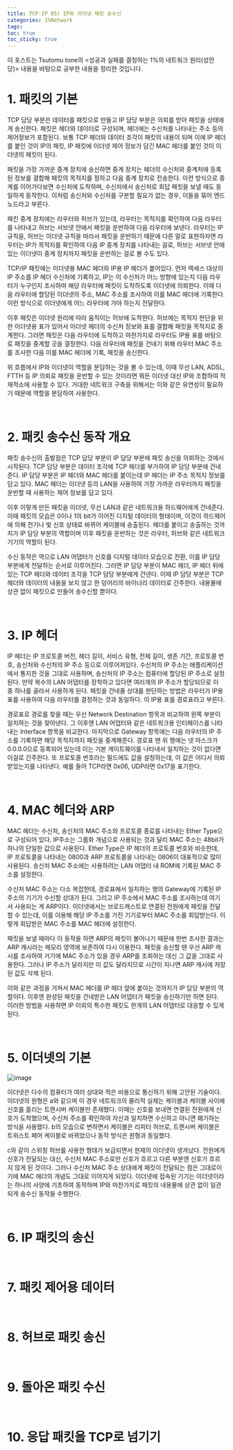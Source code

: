 ```yaml
---
title: TCP-IP 05) IP와 이더넷 패킷 송수신
categories: 1%Network
tags: 
toc: true
toc_sticky: true
---
```


이 포스트는 Tsutomu tone의 <성공과 실패를 결정하는 1%의 네트워크 원리(성안당)> 내용을 바탕으로 공부한 내용을 정리한 것입니다. 

# **1. 패킷의 기본**

TCP 담당 부분은 데이터를 패킷으로 만들고 IP 담당 부분은 의뢰를 받아 패킷을 상태에게 송신한다. 패킷은 헤더와 데이터로 구성되며, 헤더에는 수신처를 나타내는 주소 등의 제어정보가 포함된다. 보통 TCP 헤더와 데이터 조각이 패킷의 내용이 되며 이에 IP 헤더를 붙인 것이 IP의 패킷, IP 패킷에 이더넷 제어 정보가 담긴 MAC 헤더를 붙인 것이 이더넷의 패킷이 된다. 

패킷을 가장 가까운 중계 장치에 송신하면 중계 장치는 헤더의 수신처와 중계처에 등록된 정보를 결합해 패킷의 목적지를 정하고 다음 중계 장치로 전송한다. 이런 방식으로 중계를 이어가다보면 수신처에 도착하며, 수신처에서 송신처로 회답 패킷을 보낼 때도 동일하게 동작한다. 이처럼 송신처와 수신처를 구분할 필요가 없는 경우, 이들을 묶어 엔드노드라고 부른다. 

패킨 중계 장치에는 라우터와 허브가 있는데, 라우터는 목적지를 확인하여 다음 라우터를 나타내고 허브는 서브넷 안에서 패킷을 운반하여 다음 라우터에 보낸다. 라우터는 IP 규칙을, 허브는 이더넷 규칙을 따라서 패킷을 운반하기 때문에 다른 말로 표현하자면 라우터는 IP가 목적지를 확인하여 다음 IP 중계 장치를 나타내는 걸로, 허브는 서브넷 안에 있는 이더넷이 중계 장치까지 패킷을 운반하는 걸로 볼 수도 있다. 

TCP/IP 패킷에는 이더넷용 MAC 헤더와 IP용 IP 헤더가 붙어있다. 먼저 액세스 대상의 IP 주소를 IP 헤더 수신처에 기록하고, IP는 이 수신처가 어느 방향에 있는지 다음 라우터가 누구인지 조사하여 해당 라우터에 패킷이 도착하도록 이더넷에 의뢰한다. 이때 다음 라우터에 할당된 이더넷의 주소, MAC 주소를 조사하여 이를 MAC 헤더에 기록한다. 이런 방식으로 이더넷에게 어느 라우터에 가야 하는지 전달한다. 

이후 패킷은 이더넷 원리에 따라 움직이는 허브에 도착한다. 허브에는 목적지 판단을 위한 이더넷용 표가 있어서 이더넷 헤더의 수신처 정보와 표를 결합해 패킷을 목적지로 중계한다. 그러면 패킷은 다음 라우터에 도착하고 마찬가지로 라우터도 IP용 표를 바탕으로 패킷을 중계할 곳을 결정한다. 다음 라우터에 패킷을 건네기 위해 라우터 MAC 주소를 조사한 다음 이를 MAC 헤더에 기록, 패킷을 송신한다. 

위 흐름에서 IP와 이더넷이 역할을 분담하는 것을 볼 수 있는데, 이때 무선 LAN, ADSL, FTTH 등 IP 의뢰로 패킷을 운반할 수 있는 것이라면 뭐든 이더넷 대신 IP와 조합하여 적재적소에 사용할 수 있다. 거대한 네트워크 구축을 위해서는 이와 같은 유연성이 필요하기 때문에 역할을 분담하여 사용한다. 

<br/>

# **2. 패킷 송수신 동작 개요**

패킷 송수신의 출발점은 TCP 담당 부분이 IP 담당 부분에 패킷 송신을 의뢰하는 것에서 시작된다. TCP 담당 부분은 데이터 조각에 TCP 헤더를 부가하여 IP 담당 부분에 건네준다. IP 담당 부분은 IP 헤더와 MAC 헤더를 붙이는데 IP 헤더는 IP 주소 목적지 정보를 담고 있다. MAC 헤더는 이더넷 등의 LAN을 사용하여 가장 가까운 라우터까지 패킷을 운반할 때 사용하는 제어 정보를 담고 있다. 

이후 이렇게 만든 패킷을 이더넷, 무선 LAN과 같은 네트워크용 하드웨어에게 건네준다. 이때 패킷의 모습은 0이나 1의 bit가 이어진 디지털 데이터의 형태이며, 이것이 하드웨어에 의해 전기나 빛 신호 상태로 바뀌어 케이블에 송출된다. 헤더를 붙이고 송출하는 것까지가 IP 담당 부분의 역할이며 이후 패킷을 운반하는 것은 라우터, 허브와 같은 네트워크 기기의 역할이 된다. 

수신 동작은 역으로 LAN 어댑터가 신호를 디지털 데이터 모습으로 전환, 이를 IP 담당 부분에게 전달하는 순서로 이루어진다. 그러면 IP 담당 부분이 MAC 헤더, IP 헤더 뒤에 있는 TCP 헤더와 데이터 조각을 TCP 담당 부분에게 건넨다. 이때 IP 담당 부분은 TCP 헤더와 데이터의 내용을 보지 않고 한 덩어리의 바이너리 데이터로 간주한다. 내용물에 상관 없이 패킷으로 만들어 송수신할 뿐이다. 

<br/>

# **3. IP 헤더**

IP 헤더는 IP 프로토콜 버전, 헤더 길이, 서비스 유형, 전체 길이, 생존 기간, 프로토콜 번호, 송신처와 수신처의 IP 주소 등으로 이루어져있다. 수신처의 IP 주소는 애플리케이션에서 통지한 것을 그대로 사용하며, 송신처의 IP 주소는 컴퓨터에 할당된 IP 주소로 설정된다. 만약 복수의 LAN 어댑터를 장착하고 있다면 여러개의 IP 주소가 할당되므로 이 중 하나를 골라서 사용하게 된다. 패킷을 건네줄 상대를 판단하는 방법은 라우터가 IP용 표를 사용하여 다음 라우터를 결정하는 것과 동일하다. 이 IP용 표를 경로표라고 부른다. 

경로표로 경로를 찾을 때는 우선 Network Destination 항목과 비교하여 왼쪽 부분이 일치하는 것을 찾아낸다. 그 이후엔 LAN 어댑터와 같은 네트워크용 인터페이스를 나타내는 Interface 항목을 비교한다. 마지막으로 Gateway 항목에는 다음 라우터의 IP 주소를 기록하면 해당 목적지까지 패킷을 중계해준다. 경로표 맨 위 행에는 넷 마스크가 0.0.0.0으로 등록되어 있는데 이는 기본 게이트웨이를 나타내서 일치하는 것이 없다면 이걸로 간주한다. 또 프로토콜 번호라는 필드에도 값을 설정하는데, 이 값은 어디서 의뢰받았는지를 나타낸다. 예를 들어 TCP라면 0x06, UDP라면 0x17을 표기한다.

<br/>

# **4. MAC 헤더와 ARP**

MAC 헤더는 수신처, 송신처의 MAC 주소와 프로토콜 종료를 나타내는 Ether Type으로 구성되어 있다. IP주소는 그룹화 개념으로 사용되는 것과 달리 MAC 주소는 48bit가 하나의 단일한 값으로 사용된다. Ether Type은 IP 헤더의 프로토콜 번호와 비슷한데, IP 프로토콜을 나타내는 0800과 ARP 프로토콜을 나타내는 0806이 대표적으로 많이 사용된다. 송신처 MAC 주소에는 사용하려는 LAN 어댑터 내 ROM에 기록된 MAC 주소를 설정한다. 

수신처 MAC 주소는 다소 복잡한데, 경로표에서 일치하는 행의 Gateway에 기록된 IP 주소의 기기가 수신할 상대가 된다. 그리고 IP 주소에서 MAC 주소를 조사하는데 여기서 사용되는 게 ARP이다. 이더넷에서는 브로드캐스트로 연결된 전원에게 패킷을 전달할 수 있는데, 이를 이용해 해당 IP 주소를 가진 기기로부터 MAC 주소를 회답받는다. 이렇게 회답받은 MAC 주소를 MAC 헤더에 설정한다. 

패킷을 보낼 때마다 이 동작을 하면 ARP의 패킷이 불어나기 때문에 한번 조사한 결과는 ARP 캐시라는 메모리 영역에 보존하여 다시 이용한다. 패킷을 송신할 땐 우선 ARP 캐시를 조사하여 거기에 MAC 주소가 있을 경우 ARP를 조회하는 대신 그 값을 그대로 사용한다. 그러나 IP 주소가 달라지만 이 값도 달라지므로 시간이 지나면 ARP 캐시에 저장된 값도 삭제 된다. 

이와 같은 과정을 거쳐서 MAC 헤더를 IP 헤더 앞에 붙이는 것까지가 IP 담당 부분의 역할이다. 이후엔 완성된 패킷을 건네받은 LAN 어뎁터가 패킷을 송신하기만 하면 된다. 이러한 방법을 사용하면 IP 이외의 특수한 패킷도 한개의 LAN 어댑터로 대응할 수 있게 된다. 

<br/>

# **5. 이더넷의 기본**

![image](https://user-images.githubusercontent.com/96677719/225828347-8d3907a8-6d88-4f92-87a0-ce29fc6110c0.png)

이더넷은 다수의 컴퓨터가 여러 상대와 적은 비용으로 통신하기 위해 고안된 기술이다. 이더넷의 원형은 a와 같으며 이 경우 네트워크의 물리적 실체는 케이블과 케이블 사이에 신호를 흘리는 트랜시버 케이블만 존재했다. 이때는 신호를 보내면 연결된 전원에게 신호가 도착했으며, 수신처 주소를 확인하여 자신과 일치하면 수신하고 아니면 폐기하는 방식을 사용했다. b의 모습으로 변하면서 케이블은 리피터 허브로, 트랜시버 케이블은 트위스트 페어 케이블로 바뀌었으나 동작 방식은 원형과 동일했다. 

c와 같이 스위칭 허브를 사용한 형태가 보급되면서 현재의 이더넷이 생겨났다. 전원에게 신호가 전달되는 대신, 수신처 MAC 주소로만 신호가 흐르고 다른 부분엔 신호가 흐르지 않게 된 것이다. 그러나 수신처 MAC 주소 상대에게 패킷이 전달되는 점은 그대로이기에 MAC 헤더의 개념도 그대로 이어지게 되었다. 이더넷에 접속된 기기는 이더넷이라는 하나의 사양에 기초하여 동작하며 IP와 마찬가지로 패킷의 내용물에 상관 없이 일관되게 송수신 동작을 수행한다. 

<br/>

# **6. IP 패킷의 송신**


<br/>

# **7. 패킷 제어용 데이터**

<br/>

# **8. 허브로 패킷 송신**

<br/>

# **9. 돌아온 패킷 수신**

<br/>

# **10. 응답 패킷을 TCP로 넘기기**